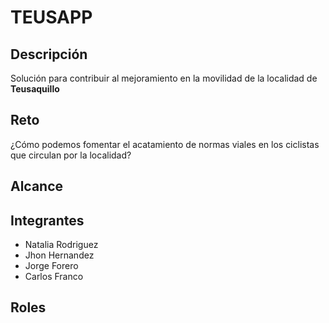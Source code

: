 # TEUSAPP
## Descripción
Solución para contribuir al mejoramiento en la movilidad de la localidad de **Teusaquillo**
## Reto
¿Cómo podemos fomentar el acatamiento de normas viales en los ciclistas que circulan por la localidad?
## Alcance
## Integrantes
* Natalia Rodriguez
* Jhon Hernandez
* Jorge Forero
* Carlos Franco
## Roles
